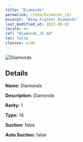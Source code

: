 ```yaml
---
title: "Diamonds"
permalink: /item/Diamonds_15/
excerpt: "Wing Fighter Diamonds"
last_modified_at: 2023-09-02
locale: en
ref: "Diamonds_15.md"
toc: false
classes: wide
---
```



 ![Diamonds](/images/item/Diamonds_p.png)



## Details

 **Name:** Diamonds 

 **Description:** Diamonds

 **Rarity:** 1 

 **Type:** 14 

 **Suction:** false 

 **Auto Suction:** false 


